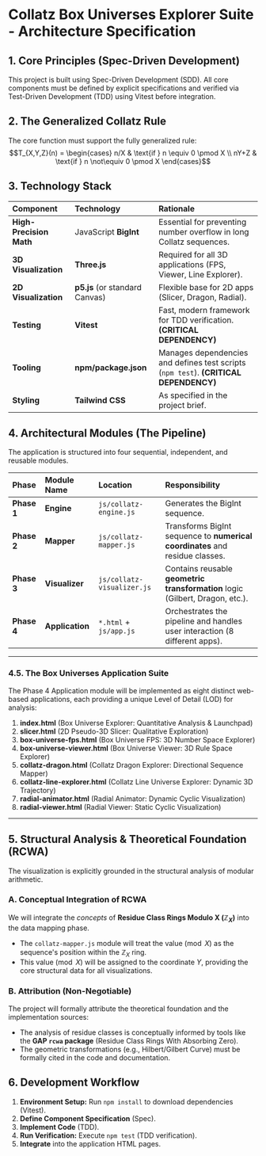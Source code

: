 # Collatz Box Universes Explorer Suite - Architecture Specification

## 1. Core Principles (Spec-Driven Development)

This project is built using Spec-Driven Development (SDD). All core components must be defined by explicit specifications and verified via Test-Driven Development (TDD) using Vitest before integration.

## 2. The Generalized Collatz Rule

The core function must support the fully generalized rule:
$$T_{X,Y,Z}(n) = \begin{cases} n/X & \text{if } n \equiv 0 \pmod X \\ nY+Z & \text{if } n \not\equiv 0 \pmod X \end{cases}$$

## 3. Technology Stack

| Component | Technology | Rationale |
| :--- | :--- | :--- |
| **High-Precision Math** | JavaScript **BigInt** | Essential for preventing number overflow in long Collatz sequences. |
| **3D Visualization** | **Three.js** | Required for all 3D applications (FPS, Viewer, Line Explorer). |
| **2D Visualization** | **p5.js** (or standard Canvas) | Flexible base for 2D apps (Slicer, Dragon, Radial). |
| **Testing** | **Vitest** | Fast, modern framework for TDD verification. **(CRITICAL DEPENDENCY)** |
| **Tooling** | **npm/package.json** | Manages dependencies and defines test scripts (`npm test`). **(CRITICAL DEPENDENCY)** |
| **Styling** | **Tailwind CSS** | As specified in the project brief. |

## 4. Architectural Modules (The Pipeline)

The application is structured into four sequential, independent, and reusable modules.

| Phase | Module Name | Location | Responsibility |
| :--- | :--- | :--- | :--- |
| **Phase 1** | **Engine** | `js/collatz-engine.js` | Generates the BigInt sequence. |
| **Phase 2** | **Mapper** | `js/collatz-mapper.js` | Transforms BigInt sequence to **numerical coordinates** and residue classes. |
| **Phase 3** | **Visualizer** | `js/collatz-visualizer.js` | Contains reusable **geometric transformation** logic (Gilbert, Dragon, etc.). |
| **Phase 4** | **Application** | `*.html` + `js/app.js` | Orchestrates the pipeline and handles user interaction (8 different apps). |

---

### 4.5. The Box Universes Application Suite

The Phase 4 Application module will be implemented as eight distinct web-based applications, each providing a unique Level of Detail (LOD) for analysis:

1.  **index.html** (Box Universe Explorer: Quantitative Analysis & Launchpad)
2.  **slicer.html** (2D Pseudo-3D Slicer: Qualitative Exploration)
3.  **box-universe-fps.html** (Box Universe FPS: 3D Number Space Explorer)
4.  **box-universe-viewer.html** (Box Universe Viewer: 3D Rule Space Explorer)
5.  **collatz-dragon.html** (Collatz Dragon Explorer: Directional Sequence Mapper)
6.  **collatz-line-explorer.html** (Collatz Line Universe Explorer: Dynamic 3D Trajectory)
7.  **radial-animator.html** (Radial Animator: Dynamic Cyclic Visualization)
8.  **radial-viewer.html** (Radial Viewer: Static Cyclic Visualization)

---

## 5. Structural Analysis & Theoretical Foundation (RCWA)

The visualization is explicitly grounded in the structural analysis of modular arithmetic.

### A. Conceptual Integration of RCWA

We will integrate the *concepts* of **Residue Class Rings Modulo X ($\mathbb{Z}_X$)** into the data mapping phase.

* The `collatz-mapper.js` module will treat the $\text{value} \pmod X$ as the sequence's position within the $\mathbb{Z}_X$ ring.
* This $\text{value} \pmod X$ will be assigned to the coordinate $Y$, providing the core structural data for all visualizations.

### B. Attribution (Non-Negotiable)

The project will formally attribute the theoretical foundation and the implementation sources:

* The analysis of residue classes is conceptually informed by tools like the **GAP `rcwa` package** (Residue Class Rings With Absorbing Zero).
* The geometric transformations (e.g., Hilbert/Gilbert Curve) must be formally cited in the code and documentation.

## 6. Development Workflow

1.  **Environment Setup:** Run `npm install` to download dependencies (Vitest).
2.  **Define Component Specification** (Spec).
3.  **Implement Code** (TDD).
4.  **Run Verification:** Execute `npm test` (TDD verification).
5.  **Integrate** into the application HTML pages.